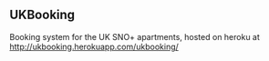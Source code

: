 ## UKBooking

Booking system for the UK SNO+ apartments, hosted on heroku at http://ukbooking.herokuapp.com/ukbooking/
